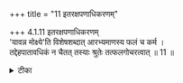 +++
title = "11 इतरक्षपणाधिकरणम्"

+++
4.1.11 इतरक्षपणाधिकरणम्  
'यावन्न मोक्ष्ये'ति विशेषशब्दात् आरभ्यमाणस्य फलं च कर्म ।  
तद्देहपातावधिकं न चैतत् तस्याः श्रुतेः तत्फलगोचरत्वात् ॥ 11 ॥

<details><summary>टीका</summary>

4.1.11 इतरक्षपणाधिकरणम् The prima facie view is : on the basis of the text 'For Him there is delay only as long as he is not freed from the body', the fructified deeds function till the end of the present body. It is wrong. It is because there is no fixing of any limit for the bodily existences as long as all karma-s which have begun to yield fruits have not been exhausted. Notes : 1. छान्द् Up., Vi.xiv.2.
</details>

